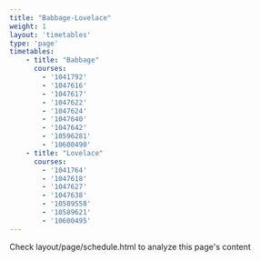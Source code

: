 ```yaml
---
title: "Babbage-Lovelace"
weight: 1
layout: 'timetables'
type: 'page'
timetables:
    - title: "Babbage"
      courses: 
        - '1041792'
        - '1047616'
        - '1047617'
        - '1047622'
        - '1047624'
        - '1047640'
        - '1047642'
        - '10596281'
        - '10600490'
    - title: "Lovelace"
      courses: 
        - '1041764'
        - '1047618'
        - '1047627'
        - '1047638'
        - '10589558'
        - '10589621'
        - '10600495'
---
```


Check layout/page/schedule.html to analyze this page's content
